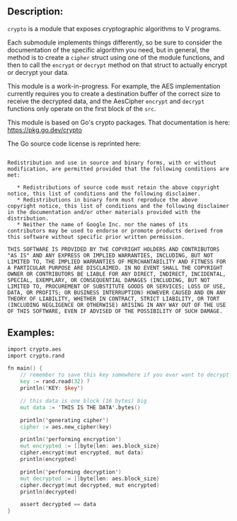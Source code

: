 ## Description:

`crypto` is a module that exposes cryptographic algorithms to V programs.

Each submodule implements things differently, so be sure to consider the documentation
of the specific algorithm you need, but in general, the method is to create a `cipher`
struct using one of the module functions, and then to call the `encrypt` or `decrypt`
method on that struct to actually encrypt or decrypt your data.

This module is a work-in-progress. For example, the AES implementation currently requires you
to create a destination buffer of the correct size to receive the decrypted data, and the AesCipher
`encrypt` and `decrypt` functions only operate on the first block of the `src`.

This module is based on Go's crypto packages. That documentation is here: https://pkg.go.dev/crypto

The Go source code license is reprinted here:

```Copyright (c) 2009 The Go Authors. All rights reserved.

Redistribution and use in source and binary forms, with or without
modification, are permitted provided that the following conditions are
met:

   * Redistributions of source code must retain the above copyright
notice, this list of conditions and the following disclaimer.
   * Redistributions in binary form must reproduce the above
copyright notice, this list of conditions and the following disclaimer
in the documentation and/or other materials provided with the
distribution.
   * Neither the name of Google Inc. nor the names of its
contributors may be used to endorse or promote products derived from
this software without specific prior written permission.

THIS SOFTWARE IS PROVIDED BY THE COPYRIGHT HOLDERS AND CONTRIBUTORS
"AS IS" AND ANY EXPRESS OR IMPLIED WARRANTIES, INCLUDING, BUT NOT
LIMITED TO, THE IMPLIED WARRANTIES OF MERCHANTABILITY AND FITNESS FOR
A PARTICULAR PURPOSE ARE DISCLAIMED. IN NO EVENT SHALL THE COPYRIGHT
OWNER OR CONTRIBUTORS BE LIABLE FOR ANY DIRECT, INDIRECT, INCIDENTAL,
SPECIAL, EXEMPLARY, OR CONSEQUENTIAL DAMAGES (INCLUDING, BUT NOT
LIMITED TO, PROCUREMENT OF SUBSTITUTE GOODS OR SERVICES; LOSS OF USE,
DATA, OR PROFITS; OR BUSINESS INTERRUPTION) HOWEVER CAUSED AND ON ANY
THEORY OF LIABILITY, WHETHER IN CONTRACT, STRICT LIABILITY, OR TORT
(INCLUDING NEGLIGENCE OR OTHERWISE) ARISING IN ANY WAY OUT OF THE USE
OF THIS SOFTWARE, EVEN IF ADVISED OF THE POSSIBILITY OF SUCH DAMAGE.
```

## Examples:

```v
import crypto.aes
import crypto.rand

fn main() {
	// remember to save this key somewhere if you ever want to decrypt your data
	key := rand.read(32) ?
	println('KEY: $key')

	// this data is one block (16 bytes) big
	mut data := 'THIS IS THE DATA'.bytes()

	println('generating cipher')
	cipher := aes.new_cipher(key)

	println('performing encryption')
	mut encrypted := []byte{len: aes.block_size}
	cipher.encrypt(mut encrypted, mut data)
	println(encrypted)

	println('performing decryption')
	mut decrypted := []byte{len: aes.block_size}
	cipher.decrypt(mut decrypted, mut encrypted)
	println(decrypted)

	assert decrypted == data
}
```
